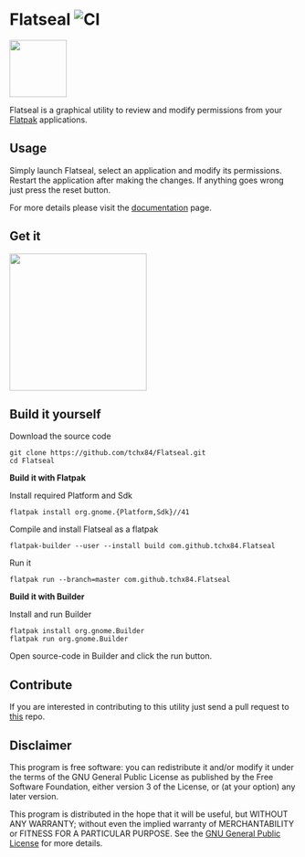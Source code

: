 # Flatseal ![CI](https://github.com/tchx84/Flatseal/workflows/CI/badge.svg)

<img height="100" src="https://github.com/tchx84/Flatseal/blob/master/data/icons/com.github.tchx84.Flatseal.svg">

Flatseal is a graphical utility to review and modify permissions from your [Flatpak](https://flatpak.org/) applications.

## Usage

Simply launch Flatseal, select an application and modify its permissions. Restart the application after making the changes. If anything goes wrong just press the reset button.

For more details please visit the [documentation](./DOCUMENTATION.md) page.

## Get it

[<img width="240" src="https://flathub.org/assets/badges/flathub-badge-i-en.png">](https://flathub.org/apps/details/com.github.tchx84.Flatseal)

## Build it yourself

Download the source code
```
git clone https://github.com/tchx84/Flatseal.git
cd Flatseal
```


**Build it with Flatpak**

Install required Platform and Sdk
```
flatpak install org.gnome.{Platform,Sdk}//41
```

Compile and install Flatseal as a flatpak
```
flatpak-builder --user --install build com.github.tchx84.Flatseal
```

Run it
```
flatpak run --branch=master com.github.tchx84.Flatseal
```


**Build it with Builder**

Install and run Builder
```
flatpak install org.gnome.Builder
flatpak run org.gnome.Builder
```

Open source-code in Builder and click the run button.



## Contribute

If you are interested in contributing to this utility just send a pull request to [this](https://github.com/tchx84/Flatseal) repo.

## Disclaimer

This program is free software: you can redistribute it and/or modify it under the terms of the GNU General Public License as published by the Free Software Foundation, either version 3 of the License, or (at your option) any later version.

This program is distributed in the hope that it will be useful, but WITHOUT ANY WARRANTY; without even the implied warranty of MERCHANTABILITY or FITNESS FOR A PARTICULAR PURPOSE. See the [GNU General Public License](COPYING) for more details.
